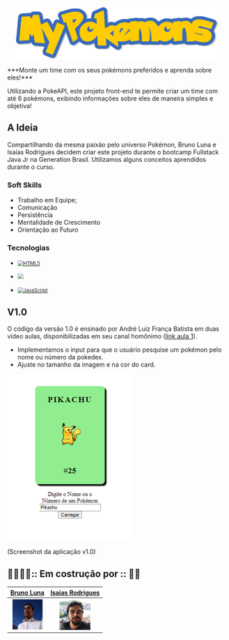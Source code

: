 <p align= "center">
    <img src="https://github.com/Bruno-Luna/my-pokemons/blob/main/assets/img/project/logo.png" style="zoom:85%;"/>
</p>
***Monte um time com os seus pokémons preferidos e aprenda sobre eles!***

 Utilizando a PokeAPI, este projeto front-end te permite criar um time com até 6 pokémons, exibindo informações sobre eles de maneira simples e objetiva! 

## A Ideia

Compartilhando da mesma paixão pelo universo Pokémon, Bruno Luna e Isaías Rodrigues decidem criar este projeto durante o bootcamp Fullstack Java Jr na Generation Brasil. Utilizamos alguns conceitos aprendidos durante o curso.

### Soft Skills

- Trabalho em Equipe;
- Comunicação
- Persistência
- Mentalidade de Crescimento
- Orientação ao Futuro

### Tecnologias

- [<img src="https://img.shields.io/badge/HTML5-E34F26?style=for-the-badge&logo=html5&logoColor=white" alt="HTML5" style="zoom:80%;" />]()
- [<img src="https://img.shields.io/badge/CSS3-1572B6?style=for-the-badge&logo=css3&logoColor=white" style="zoom: 80%;" />]()

- [<img src="https://img.shields.io/badge/JavaScript-323330?style=for-the-badge&logo=javascript&logoColor=F7DF1E" alt="JavaScript" style="zoom:80%;" />]()

## V1.0

O código da versão 1.0 é ensinado por André Luiz França Batista em duas vídeo aulas, disponibilizadas em seu canal homônimo (<a href="https://www.youtube.com/watch?v=X5fMPdnd3tw">link aula 1</a>).

- Implementamos o input para que o usuário pesquise um pokémon pelo nome ou número da pokedex.
- Ajuste no tamanho da imagem e na cor do card.

<img src="assets/img/project/sc_v1.png">

(Screenshot da aplicação v1.0)


## 👷‍♂️👷‍♂️:: Em costrução  por :: 🚧🚧

| [Bruno Luna](https://www.linkedin.com/in/bruno-luna-11590720a/) |   [Isaías Rodrigues](https://www.linkedin.com/in/isaiasz/)   |
| :----------------------------------------------------------: | :----------------------------------------------------------: |
| <img src="https://github.com/Bruno-Luna/my-pokemons/blob/main/assets/img/dev_team/br-luna.jpg" style="zoom:15%;" /> | <img src="https://github.com/Bruno-Luna/my-pokemons/blob/main/assets/img/dev_team/isa-rodrigues.jpg" style="zoom:15%;" /> |

